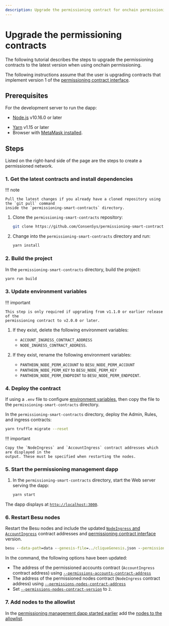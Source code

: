 ```yaml
---
description: Upgrade the permissioning contract for onchain permissioning
---
```


# Upgrade the permissioning contracts

The following tutorial describes the steps to upgrade the permissioning contracts to the latest
version when using onchain permissioning.

The following instructions assume that the user is upgrading contracts that
implement version 1 of the [permissioning contract interface](../../HowTo/Limit-Access/Specify-Perm-Version.md).

## Prerequisites

For the development server to run the dapp:

<!-- vale off -->
* [Node.js](https://nodejs.org/en/) v10.16.0 or later
<!-- vale on -->
* [Yarn](https://yarnpkg.com/en/) v1.15 or later
* Browser with [MetaMask installed](https://metamask.io/).

## Steps

Listed on the right-hand side of the page are the steps to create a permissioned network.

### 1. Get the latest contracts and install dependencies

!!! note

    Pull the latest changes if you already have a cloned repository using the `git pull` command
    inside the `permissioning-smart-contracts` directory.

1. Clone the `permissioning-smart-contracts` repository:

    ```bash
    git clone https://github.com/ConsenSys/permissioning-smart-contracts.git
    ```

1. Change into the `permissioning-smart-contracts` directory and run:

    ```bash
    yarn install
    ```

### 2. Build the project

In the `permissioning-smart-contracts` directory, build the project:

```bash
yarn run build
```

### 3. Update environment variables

!!! important

    This step is only required if upgrading from v1.1.0 or earlier release of the
    permissioning contract to v2.0.0 or later.

1. If they exist, delete the following environment variables:
    * `ACCOUNT_INGRESS_CONTRACT_ADDRESS`
    * `NODE_INGRESS_CONTRACT_ADDRESS`.

1. If they exist, rename the following environment variables:
    * `PANTHEON_NODE_PERM_ACCOUNT` to `BESU_NODE_PERM_ACCOUNT`
    * `PANTHEON_NODE_PERM_KEY` to `BESU_NODE_PERM_KEY`
    * `PANTHEON_NODE_PERM_ENDPOINT` to `BESU_NODE_PERM_ENDPOINT`.

### 4. Deploy the contract

If using a `.env` file to configure [environment variables](#3-update-environment-variables), then
copy the file to the `permissioning-smart-contracts` directory.

In the `permissioning-smart-contracts` directory, deploy the Admin, Rules, and ingress
contracts:

```bash
yarn truffle migrate --reset
```

!!! important

    Copy the `NodeIngress` and `AccountIngress` contract addresses which are displayed in the
    output. These must be specified when restarting the nodes.

### 5. Start the permissioning management dapp

1. In the `permissioning-smart-contracts` directory, start the Web server serving the dapp:

    ```bash
    yarn start
    ```

The dapp displays at [`http://localhost:3000`](http://localhost:3000).

### 6. Restart Besu nodes

Restart the Besu nodes and include the updated [`NodeIngress` and `AccountIngress`](#4-deploy-the-contract)
contract addresses and [permissioning contract interface](../../HowTo/Limit-Access/Specify-Perm-Version.md)
version.

```cmd
besu --data-path=data --genesis-file=../cliqueGenesis.json --permissions-accounts-contract-enabled --permissions-accounts-contract-address "0x3d49d1eF2adE060a33c6E6Aa213513A7EE9a6241" --permissions-nodes-contract-enabled  --permissions-nodes-contract-address "0x4E72770760c011647D4873f60A3CF6cDeA896CD8" --permissions-nodes-contract-version=2 --rpc-http-enabled --rpc-http-cors-origins="*" --rpc-http-api=ADMIN,ETH,NET,PERM,CLIQUE --host-allowlist="*"
```

In the command, the following options have been updated:

* The address of the permissioned accounts contract (`AccountIngress` contract address) using
    [`--permissions-accounts-contract-address`](../../Reference/CLI/CLI-Syntax.md#permissions-accounts-contract-address)
* The address of the permissioned nodes contract (`NodeIngress` contract address) using
    [`--permissions-nodes-contract-address`](../../Reference/CLI/CLI-Syntax.md#permissions-nodes-contract-address)
* Set [`--permissions-nodes-contract-version`](../../Reference/CLI/CLI-Syntax.md#permissions-nodes-contract-version)
    to `2`.

### 7. Add nodes to the allowlist

In the [permissioning management dapp started earlier](#5-start-the-permissioning-management-dapp)
add the [nodes to the allowlist].

<!--link-->
[nodes to the allowlist]: ../../HowTo/Limit-Access/Updating-Permission-Lists.md#update-nodes-allowlist

